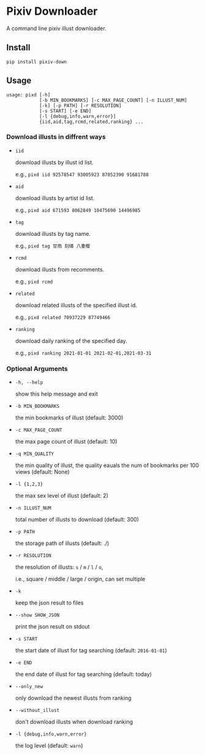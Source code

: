 # Pixiv Downloader

A command line pixiv illust downloader.


## Install

```shell
pip install pixiv-down
```


## Usage

```shell
usage: pixd [-h]
            [-b MIN_BOOKMARKS] [-c MAX_PAGE_COUNT] [-n ILLUST_NUM]
            [-k] [-p PATH] [-r RESOLUTION]
            [-s START] [-e END]
            [-l {debug,info,warn,error}]
            {iid,aid,tag,rcmd,related,ranking} ...
```


### Download illusts in diffrent ways

- `iid`

    download illusts by illust id list.

    e.g., `pixd iid 92578547 93005923 87052390 91681788`

- `aid`

    download illusts by artist id list.

    e.g., `pixd aid 671593 8062849 10475690 14496985`

- `tag`

    download illusts by tag name.

    e.g., `pixd tag 甘雨 刻晴 八重樱`

- `rcmd`

    download illusts from recomments.

    e.g., `pixd rcmd`

- `related`

    download related illusts of the specified illust id.

    e.g., `pixd related 70937229 87749466`

- `ranking`

    download daily ranking of the specified day.

    e.g., `pixd ranking 2021-01-01 2021-02-01,2021-03-31`

### Optional Arguments

- `-h, --help`

    show this help message and exit

- `-b MIN_BOOKMARKS`

    the min bookmarks of illust (default: 3000)

- `-c MAX_PAGE_COUNT`

    the max page count of illust (default: 10)

- `-q MIN_QUALITY`

    the min quality of illust, the quality eauals the num of bookmarks
    per 100 views (default: None)

- `-l {1,2,3}`

    the max sex level of illust (default: 2)

- `-n ILLUST_NUM`

    total number of illusts to download (default: 300)

- `-p PATH`

    the storage path of illusts (default: ./)

- `-r RESOLUTION`

    the resolution of illusts: `s` / `m` / `l` / `o`,

    i.e., square / middle / large / origin, can set multiple

- `-k`

    keep the json result to files

- `--show SHOW_JSON`

    print the json result on stdout

- `-s START`

    the start date of illust for tag searching (default: `2016-01-01`)

- `-e END`

    the end date of illust for tag searching (default: today)

- `--only_new`

    only download the newest illusts from ranking

- `--without_illust`

    don't download illusts when download ranking

- `-l {debug,info,warn,error}`

    the log level (default: `warn`)
